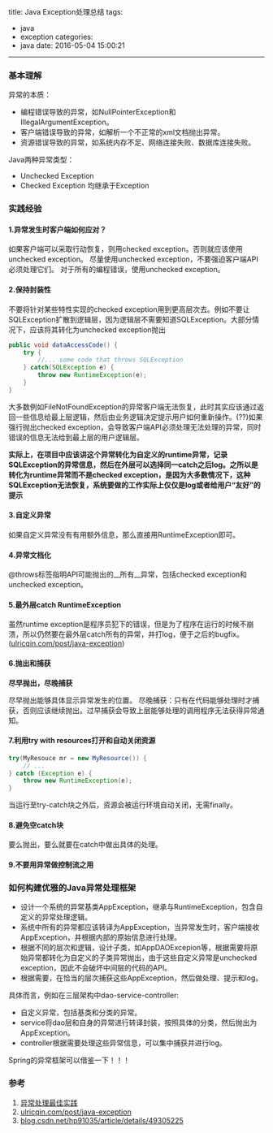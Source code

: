 title: Java Exception处理总结
tags:
  - java
  - exception
categories:
  - java
date: 2016-05-04 15:00:21
---

### 基本理解

异常的本质：
- 编程错误导致的异常，如NullPointerException和IllegalArgumentException。
- 客户端错误导致的异常，如解析一个不正常的xml文档抛出异常。
- 资源错误导致的异常，如系统内存不足、网络连接失败、数据库连接失败。

Java两种异常类型：
- Unchecked Exception
- Checked Exception
均继承于Exception

<!--more-->

### 实践经验

#### 1.异常发生时客户端如何应对？
如果客户端可以采取行动恢复，则用checked exception。否则就应该使用unchecked exception。
尽量使用unchecked exception，不要强迫客户端API必须处理它们。
对于所有的编程错误，使用unchecked exception。

#### 2.保持封装性
不要将针对某些特性实现的checked exception用到更高层次去。例如不要让SQLException扩散到逻辑层，因为逻辑层不需要知道SQLException。大部分情况下，应该将其转化为unchecked exception抛出
```java
public void dataAccessCode() {
    try {
        //... some code that throws SQLException
    } catch(SQLException e) {
        throw new RuntimeException(e);
    }
}
```

大多数例如FileNotFoundException的异常客户端无法恢复，此时其实应该通过返回一些信息给最上层逻辑，然后由业务逻辑决定提示用户如何重新操作。(??)如果强行抛出checked exception，会导致客户端API必须处理无法处理的异常，同时错误的信息无法给到最上层的用户逻辑层。

**实际上，在项目中应该讲这个异常转化为自定义的runtime异常，记录SQLException的异常信息，然后在外层可以选择同一catch之后log。之所以是转化为runtime异常而不是checked exception，是因为大多数情况下，这种SQLException无法恢复，系统要做的工作实际上仅仅是log或者给用户“友好”的提示**

#### 3.自定义异常
如果自定义异常没有有用额外信息，那么直接用RuntimeException即可。

#### 4.异常文档化
@throws标签指明API可能抛出的__所有__异常，包括checked exception和unchecked exception。

#### 5.最外层catch RuntimeException
虽然runtime exception是程序员犯下的错误，但是为了程序在运行的时候不崩溃，所以仍然要在最外层catch所有的异常，并打log，便于之后的bugfix。([ulricqin.com/post/java-exception](ulricqin.com/post/java-exception))

#### 6.抛出和捕获
**尽早抛出，尽晚捕获**

尽早抛出能够具体显示异常发生的位置。
尽晚捕获：只有在代码能够处理时才捕获，否则应该继续抛出。过早捕获会导致上层能够处理的调用程序无法获得异常通知。

#### 7.利用try with resources打开和自动关闭资源
```java
try(MyResouce mr = new MyResource()) {
    // ...
} catch (Exception e) {
    throw new RuntimeException(e);
}
```
当运行至try-catch块之外后，资源会被运行环境自动关闭，无需finally。


#### 8.避免空catch块
要么抛出，要么就要在catch中做出具体的处理。

#### 9.不要用异常做控制流之用


### 如何构建优雅的Java异常处理框架
- 设计一个系统的异常基类AppException，继承与RuntimeException，包含自定义的异常处理逻辑。
- 系统中所有的异常都应该转译为AppException，当异常发生时，客户端接收AppException，并根据内部的原始信息进行处理。
- 根据不同的层次和逻辑，设计子类，如AppDAOExcepion等，根据需要将原始异常都转化为自定义的子类异常抛出，由于这些自定义异常是unchecked exception，因此不会破坏中间层的代码的API。
- 根据需要，在恰当的层次捕获这些AppException，然后做处理、提示和log。


具体而言，例如在三层架构中dao-service-controller:
- 自定义异常，包括基类和分类的异常。
- service将dao层和自身的异常进行转译封装，按照具体的分类，然后抛出为AppException。
- controller根据需要处理这些异常信息，可以集中捕获并进行log。

Spring的异常框架可以借鉴一下！！！

### 参考

1. [异常处理最佳实践](blog.jobbole.com/18291/)
2. [ulricqin.com/post/java-exception](ulricqin.com/post/java-exception)
3. [blog.csdn.net/hp91035/article/details/49305225](blog.csdn.net/hp91035/article/details/49305225)



